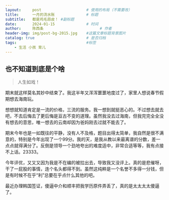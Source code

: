 ```yaml
---
layout:     post   				    # 使用的布局（不需要改）
title:      一月的流水账 				# 标题 
subtitle:   都是鸡毛蒜皮！ #副标题
date:       2024-01-15 				# 时间
author:     陈西条 						# 作者
header-img: img/post-bg-2015.jpg 	#这篇文章标题背景图片
catalog: true 						# 是否归档
tags:								#标签
    - 生活 小孩 育儿  
---
```


## 也不知道到底是个啥

>人生如戏！

  期末就这样莫名其妙中结束了。我这半年又浑浑噩噩地度过了，家里人想说春节假期想去海南玩。

  想想就知道肯定是一流的价格，三流的服务。我一想到就挺恶心的。不过想去就去吧，不去后悔去了更后悔是亘古不变的道理。虽然我没去过海南，但我完完全全没有想去的意思，唯一想去的云南却因为爸妈刚去过就不能去了。  

  期末今年也是一如既往的平静，没有人不及格，题目出得太简单，我自然是很不满意的，特别是今年出现了一个99分。我的天，是我从教以来最离谱的分数，差一点点就得满分了。反倒是领导一个劲地夸出的难度适中，非常合适等等，我有点接不上话。23333。  

  今年评优，又又又因为我是不在编的被拉出去，导致我又没评上。真的是悲催呀，干了一屁股的事情，连个名头都得不到。虽然这纯粹是一个名誉不多得一分钱，但是有时候不在乎“利”总要在乎点什么其他的吧。  

  最近办理韩国签证，傻逼中介和顺丰把我学历原件弄丢了，真的是太太太太傻逼了。